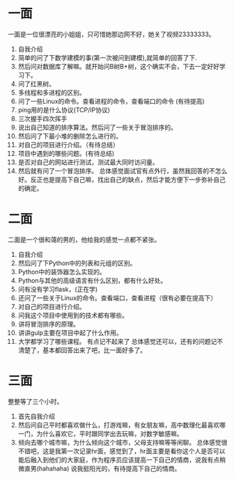# 一面
一面是一位很漂亮的小姐姐，只可惜她那边网不好，她关了视频23333333。
1. 自我介绍
2. 简单的问了下数学建模的事(第一次被问到建模),就简单的回答了下.
3. 然后问对数据库了解嘛。就开始问B树B+树，这个确实不会，下去一定好好学习下。
4. 问了红黑树。
5. 多线程和多进程的区别。
6. 问了一些Linux的命令。查看进程的命令，查看端口的命令 (有待提高)
7. ping用的是什么协议(TCP/IP协议)
8. 三次握手四次挥手
9. 说出自己知道的排序算法。然后问了一些关于冒泡排序的。
10. 然后问了下最小堆的删除怎么进行的。
11. 对自己的项目进行介绍。（有待总结）
12. 项目中遇到的哪些问题。(有待总结)
13. 是否对自己的网站进行测试，测试最大同时访问量。
14. 然后就有问了一个冒泡排序。
总体感觉面试官有点外行，虽然我回答的不怎么好。反正也是提高下自己嘛，找出自己的缺点，然后才能方便下一步弥补自己的确定。
# 二面
二面是一个很和蔼的男的，他给我的感觉一点都不紧张。
1. 自我介绍
2. 然后问了下Python中的列表和元组的区别。
3. Python中的装饰器怎么实现的。
4. Python与其他的高级语言有什么区别，都有什么好处。
5. 问有没有学习flask，(正在学)
6. 还问了一些关于Linux的命令。查看端口，查看进程（很有必要在提高下）
7. 对自己的项目进行介绍。
8. 问我这个项目中使用到的技术都有哪些。
9. 讲将冒泡排序的原理。
10. 讲讲gulp主要在项目中起了什么作用。
11. 大学都学习了哪些课程。
有点记不起来了
总体感觉还可以，还有的问题记不清楚了，基本都回答出来了吧，比一面好多了。
# 三面
整整等了三个小时。
1. 首先自我介绍
2. 然后问自己平时都喜欢做什么，打游戏嘛，有女朋友嘛，高中数理化最喜欢哪一门，为什么喜欢它，平时跟同学出去玩嘛，对数字敏感嘛。
3. 倾向去哪个城市嘛，为什么倾向这个城市，父母支持嘛等等闲聊。
总体感觉很不错吧，这是我第一次记录hr面，感觉到了，hr面主要是看你这个人是否可以能后融入到他们的大家庭，作为程序员应该提高一下自己的情商，说我有点稍微直男(hahahaha)
说我挺阳光的，有待提高下自己的情商。

